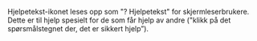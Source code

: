 Hjelpetekst-ikonet leses opp som "? Hjelpetekst" for skjermleserbrukere. Dette er til hjelp spesielt for de som får hjelp av andre ("klikk på det spørsmålstegnet der, det er sikkert hjelp”).

